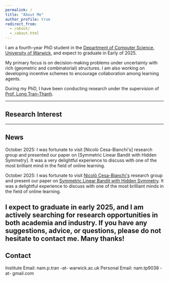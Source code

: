 ```yaml
---
permalink: /
title: "About Me"
author_profile: true
redirect_from: 
  - /about/
  - /about.html
---
```

I am a fourth-year PhD student in the [Department of Computer Science, University of Warwick](https://warwick.ac.uk/fac/sci/dcs/), and expect to graduate in Early of 2025.

My primary focus is on decision-making problems under uncertainty with rich (geometric and combinatorial) structures. I am also working on developing incentive schemes to encourage collaboration among learning agents.

During my PhD, I have been conducting research under the supervision of [Prof. Long Tran-Thanh](https://warwick.ac.uk/fac/sci/dcs/people/long_tran-thanh/).

---

## Research Interest

---

## News
October 2025: I was fortunate to visit [Nicolò Cesa-Bianchi's] research group and presented our paper on [Symmetric Linear Bandit with Hidden Symmetry]. It was a very delightful experience to discuss with one of the most brilliant mind in the field of online learning.

October 2025: I was fortunate to visit [Nicolò Cesa-Bianchi's](https://cesa-bianchi.di.unimi.it/) research group and present our paper on [Symmetric Linear Bandit with Hidden Symmetry](https://arxiv.org/abs/2405.13899). It was a delightful experience to discuss with one of the most brilliant minds in the field of online learning.

I expect to graduate in early 2025, and I am actively searching for research opportunities in both academia and industry. If you have any suggestions, advice, or questions, please do not hesitate to contact me. Many thanks!
--- 

## Contact
Institute Email: nam.p.tran -at- warwick.ac.uk
Personal Email: nam.tp9038 -at- gmail.com
